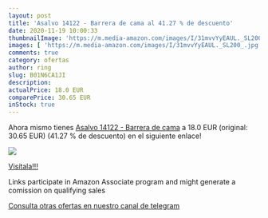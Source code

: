 ```yaml
---
layout: post
title: 'Asalvo 14122 - Barrera de cama al 41.27 % de descuento'
date: 2020-11-19 10:00:33
thumbnailImage: 'https://m.media-amazon.com/images/I/31mvvYyEAUL._SL200_.jpg'
images: [ 'https://m.media-amazon.com/images/I/31mvvYyEAUL._SL200_.jpg' ]
comments: true
category: ofertas
author: ring
slug: B01N6CA1JI
description:
actualPrice: 18.0 EUR
comparePrice: 30.65 EUR
inStock: true
---
```


Ahora mismo tienes [Asalvo 14122 - Barrera de cama](https://www.amazon.es/dp/B01N6CA1JI/?tag=redken-21) a 18.0 EUR (original: 30.65 EUR) (41.27 %  de descuento) en el siguiente enlace!

[![](https://m.media-amazon.com/images/I/31mvvYyEAUL._SL200_.jpg)](https://www.amazon.es/dp/B01N6CA1JI/?tag=redken-21)

[Visítala!!!](https://www.amazon.es/dp/B01N6CA1JI/?tag=redken-21)

Links participate in Amazon Associate program and might generate a comission on qualifying sales

[Consulta otras ofertas en nuestro canal de telegram](https://t.me/s/ofertas25)
